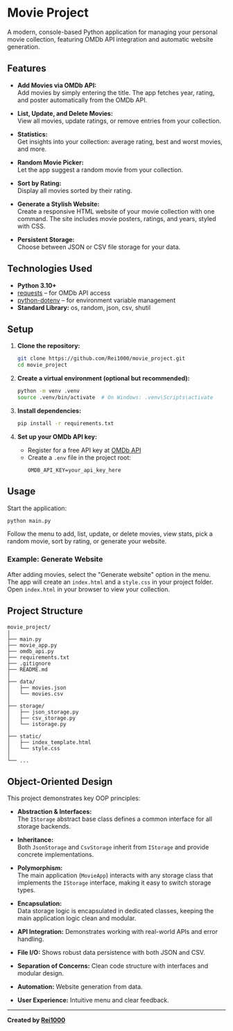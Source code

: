 # Movie Project

A modern, console-based Python application for managing your personal movie collection, featuring OMDb API integration and automatic website generation.

## Features

- **Add Movies via OMDb API:**  
  Add movies by simply entering the title. The app fetches year, rating, and poster automatically from the OMDb API.

- **List, Update, and Delete Movies:**  
  View all movies, update ratings, or remove entries from your collection.

- **Statistics:**  
  Get insights into your collection: average rating, best and worst movies, and more.

- **Random Movie Picker:**  
  Let the app suggest a random movie from your collection.

- **Sort by Rating:**  
  Display all movies sorted by their rating.

- **Generate a Stylish Website:**  
  Create a responsive HTML website of your movie collection with one command. The site includes movie posters, ratings, and years, styled with CSS.

- **Persistent Storage:**  
  Choose between JSON or CSV file storage for your data.

## Technologies Used

- **Python 3.10+**
- [requests](https://pypi.org/project/requests/) – for OMDb API access
- [python-dotenv](https://pypi.org/project/python-dotenv/) – for environment variable management
- **Standard Library:** os, random, json, csv, shutil

## Setup

1. **Clone the repository:**
   ```bash
   git clone https://github.com/Rei1000/movie_project.git
   cd movie_project
   ```

2. **Create a virtual environment (optional but recommended):**
   ```bash
   python -m venv .venv
   source .venv/bin/activate  # On Windows: .venv\Scripts\activate
   ```

3. **Install dependencies:**
   ```bash
   pip install -r requirements.txt
   ```

4. **Set up your OMDb API key:**
   - Register for a free API key at [OMDb API](https://www.omdbapi.com/apikey.aspx)
   - Create a `.env` file in the project root:
     ```
     OMDB_API_KEY=your_api_key_here
     ```

## Usage

Start the application:
```bash
python main.py
```

Follow the menu to add, list, update, or delete movies, view stats, pick a random movie, sort by rating, or generate your website.

### Example: Generate Website

After adding movies, select the "Generate website" option in the menu.  
The app will create an `index.html` and a `style.css` in your project folder.  
Open `index.html` in your browser to view your collection.

## Project Structure

```
movie_project/
│
├── main.py
├── movie_app.py
├── omdb_api.py
├── requirements.txt
├── .gitignore
├── README.md
│
├── data/
│   ├── movies.json
│   └── movies.csv
│
├── storage/
│   ├── json_storage.py
│   ├── csv_storage.py
│   └── istorage.py
│
├── static/
│   ├── index_template.html
│   └── style.css
│
└── ...
```

## Object-Oriented Design

This project demonstrates key OOP principles:

- **Abstraction & Interfaces:**  
  The `IStorage` abstract base class defines a common interface for all storage backends.

- **Inheritance:**  
  Both `JsonStorage` and `CsvStorage` inherit from `IStorage` and provide concrete implementations.

- **Polymorphism:**  
  The main application (`MovieApp`) interacts with any storage class that implements the `IStorage` interface, making it easy to switch storage types.

- **Encapsulation:**  
  Data storage logic is encapsulated in dedicated classes, keeping the main application logic clean and modular.

- **API Integration:** 
  Demonstrates working with real-world APIs and error handling.

- **File I/O:** 
  Shows robust data persistence with both JSON and CSV.

- **Separation of Concerns:** 
  Clean code structure with interfaces and modular design.

- **Automation:** 
  Website generation from data.

- **User Experience:** 
  Intuitive menu and clear feedback.

---

**Created by [Rei1000](https://github.com/Rei1000)**

